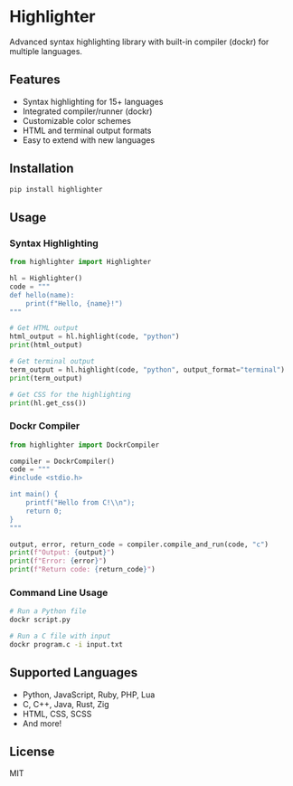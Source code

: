 # Highlighter

Advanced syntax highlighting library with built-in compiler (dockr) for multiple languages.

## Features

- Syntax highlighting for 15+ languages
- Integrated compiler/runner (dockr)
- Customizable color schemes
- HTML and terminal output formats
- Easy to extend with new languages

## Installation

```bash
pip install highlighter
```

## Usage

### Syntax Highlighting

```python
from highlighter import Highlighter

hl = Highlighter()
code = """
def hello(name):
    print(f"Hello, {name}!")
"""

# Get HTML output
html_output = hl.highlight(code, "python")
print(html_output)

# Get terminal output
term_output = hl.highlight(code, "python", output_format="terminal")
print(term_output)

# Get CSS for the highlighting
print(hl.get_css())
```

### Dockr Compiler

```python
from highlighter import DockrCompiler

compiler = DockrCompiler()
code = """
#include <stdio.h>

int main() {
    printf("Hello from C!\\n");
    return 0;
}
"""

output, error, return_code = compiler.compile_and_run(code, "c")
print(f"Output: {output}")
print(f"Error: {error}")
print(f"Return code: {return_code}")
```

### Command Line Usage

```bash
# Run a Python file
dockr script.py

# Run a C file with input
dockr program.c -i input.txt
```

## Supported Languages

- Python, JavaScript, Ruby, PHP, Lua
- C, C++, Java, Rust, Zig
- HTML, CSS, SCSS
- And more!

## License

MIT